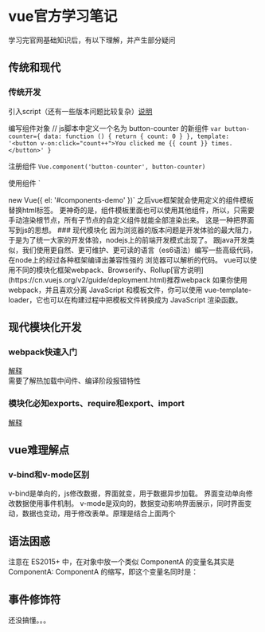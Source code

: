 # vue官方学习笔记
学习完官网基础知识后，有以下理解，并产生部分疑问
## 传统和现代
### 传统开发  
引入script（还有一些版本问题比较复杂）[说明](https://cn.vuejs.org/v2/guide/installation.html)

编写组件对象
// js脚本中定义一个名为 button-counter 的新组件
`var button-counter={
  data: function () {
    return {
      count: 0
    }
  },
  template: '<button v-on:click="count++">You clicked me {{ count }} times.</button>'
}`

注册组件
`Vue.component('button-counter', button-counter)`

使用组件
`<div id="components-demo">
  <button-counter></button-counter>
</div>
new Vue({ el: '#components-demo' })`  
之后vue框架就会使用定义的组件模板替换html标签。
更神奇的是，组件模板里面也可以使用其他组件，所以，只需要手动渲染根节点，所有子节点的自定义组件就能全部渲染出来。  
这是一种把界面写到js的思想。
### 现代模块化
因为浏览器的版本问题是开发体验的最大阻力，于是为了统一大家的开发体验，nodejs上的前端开发模式出现了。
跟java开发类似，我们使用更自然、更可维护、更可读的语言（es6语法）编写一些高级代码，在node上的经过各种框架编译出兼容性强的
浏览器可以解析的代码。
vue可以使用不同的模块化框架webpack、Browserify、Rollup[官方说明](https://cn.vuejs.org/v2/guide/deployment.html)推荐webpack
如果你使用 webpack，并且喜欢分离 JavaScript 和模板文件，你可以使用 vue-template-loader，它也可以在构建过程中把模板文件转换成为 JavaScript 渲染函数。

## 现代模块化开发
### webpack快速入门
[解释](https://segmentfault.com/a/1190000006178770)  
需要了解热加载中间件、编译阶段报错特性
### 模块化必知exports、require和export、import
[解释](https://segmentfault.com/a/1190000010426778)

## vue难理解点
### v-bind和v-mode区别  
v-bind是单向的，js修改数据，界面就变，用于数据异步加载。
界面变动单向修改数据使用事件机制。
v-mode是双向的，数据变动影响界面展示，同时界面变动，数据也变动，用于修改表单。原理是结合上面两个

## 语法困惑
注意在 ES2015+ 中，在对象中放一个类似 ComponentA 的变量名其实是 ComponentA: ComponentA 的缩写，即这个变量名同时是：

## 事件修饰符
还没搞懂。。。


